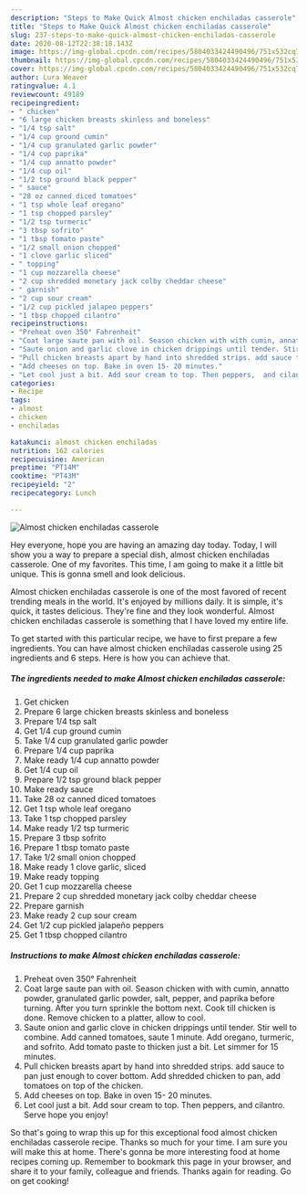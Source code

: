 ```yaml
---
description: "Steps to Make Quick Almost chicken enchiladas casserole"
title: "Steps to Make Quick Almost chicken enchiladas casserole"
slug: 237-steps-to-make-quick-almost-chicken-enchiladas-casserole
date: 2020-08-12T22:38:18.143Z
image: https://img-global.cpcdn.com/recipes/5804033424490496/751x532cq70/almost-chicken-enchiladas-casserole-recipe-main-photo.jpg
thumbnail: https://img-global.cpcdn.com/recipes/5804033424490496/751x532cq70/almost-chicken-enchiladas-casserole-recipe-main-photo.jpg
cover: https://img-global.cpcdn.com/recipes/5804033424490496/751x532cq70/almost-chicken-enchiladas-casserole-recipe-main-photo.jpg
author: Lura Weaver
ratingvalue: 4.1
reviewcount: 49189
recipeingredient:
- " chicken"
- "6 large chicken breasts skinless and boneless"
- "1/4 tsp salt"
- "1/4 cup ground cumin"
- "1/4 cup granulated garlic powder"
- "1/4 cup paprika"
- "1/4 cup annatto powder"
- "1/4 cup oil"
- "1/2 tsp ground black pepper"
- " sauce"
- "28 oz canned diced tomatoes"
- "1 tsp whole leaf oregano"
- "1 tsp chopped parsley"
- "1/2 tsp turmeric"
- "3 tbsp sofrito"
- "1 tbsp tomato paste"
- "1/2 small onion chopped"
- "1 clove garlic sliced"
- " topping"
- "1 cup mozzarella cheese"
- "2 cup shredded monetary jack colby cheddar cheese"
- " garnish"
- "2 cup sour cream"
- "1/2 cup pickled jalapeo peppers"
- "1 tbsp chopped cilantro"
recipeinstructions:
- "Preheat oven 350° Fahrenheit"
- "Coat large saute pan with oil. Season chicken with with cumin, annatto powder, granulated garlic powder, salt, pepper, and paprika before turning. After you turn sprinkle the bottom next. Cook till chicken is done. Remove chicken to a platter, allow to cool."
- "Saute onion and garlic clove in chicken drippings until tender. Stir well to combine. Add canned tomatoes, saute 1 minute. Add oregano,  turmeric, and sofrito. Add tomato paste to thicken just a bit. Let simmer for 15 minutes."
- "Pull chicken breasts apart by hand into shredded strips. add sauce to pan just enough to cover bottom. Add shredded chicken to pan, add tomatoes on top of the chicken."
- "Add cheeses on top. Bake in oven 15- 20 minutes."
- "Let cool just a bit. Add sour cream to top. Then peppers,  and cilantro.  Serve hope you enjoy!"
categories:
- Recipe
tags:
- almost
- chicken
- enchiladas

katakunci: almost chicken enchiladas 
nutrition: 162 calories
recipecuisine: American
preptime: "PT14M"
cooktime: "PT43M"
recipeyield: "2"
recipecategory: Lunch

---
```



![Almost chicken enchiladas casserole](https://img-global.cpcdn.com/recipes/5804033424490496/751x532cq70/almost-chicken-enchiladas-casserole-recipe-main-photo.jpg)

Hey everyone, hope you are having an amazing day today. Today, I will show you a way to prepare a special dish, almost chicken enchiladas casserole. One of my favorites. This time, I am going to make it a little bit unique. This is gonna smell and look delicious.



Almost chicken enchiladas casserole is one of the most favored of recent trending meals in the world. It's enjoyed by millions daily. It is simple, it's quick, it tastes delicious. They're fine and they look wonderful. Almost chicken enchiladas casserole is something that I have loved my entire life.


To get started with this particular recipe, we have to first prepare a few ingredients. You can have almost chicken enchiladas casserole using 25 ingredients and 6 steps. Here is how you can achieve that.

<!--inarticleads1-->

##### The ingredients needed to make Almost chicken enchiladas casserole:

1. Get  chicken
1. Prepare 6 large chicken breasts skinless and boneless
1. Prepare 1/4 tsp salt
1. Get 1/4 cup ground cumin
1. Take 1/4 cup granulated garlic powder
1. Prepare 1/4 cup paprika
1. Make ready 1/4 cup annatto powder
1. Get 1/4 cup oil
1. Prepare 1/2 tsp ground black pepper
1. Make ready  sauce
1. Take 28 oz canned diced tomatoes
1. Get 1 tsp whole leaf oregano
1. Take 1 tsp chopped parsley
1. Make ready 1/2 tsp turmeric
1. Prepare 3 tbsp sofrito
1. Prepare 1 tbsp tomato paste
1. Take 1/2 small onion chopped
1. Make ready 1 clove garlic, sliced
1. Make ready  topping
1. Get 1 cup mozzarella cheese
1. Prepare 2 cup shredded monetary jack colby cheddar cheese
1. Prepare  garnish
1. Make ready 2 cup sour cream
1. Get 1/2 cup pickled jalapeño peppers
1. Get 1 tbsp chopped cilantro




<!--inarticleads2-->

##### Instructions to make Almost chicken enchiladas casserole:

1. Preheat oven 350° Fahrenheit
1. Coat large saute pan with oil. Season chicken with with cumin, annatto powder, granulated garlic powder, salt, pepper, and paprika before turning. After you turn sprinkle the bottom next. Cook till chicken is done. Remove chicken to a platter, allow to cool.
1. Saute onion and garlic clove in chicken drippings until tender. Stir well to combine. Add canned tomatoes, saute 1 minute. Add oregano,  turmeric, and sofrito. Add tomato paste to thicken just a bit. Let simmer for 15 minutes.
1. Pull chicken breasts apart by hand into shredded strips. add sauce to pan just enough to cover bottom. Add shredded chicken to pan, add tomatoes on top of the chicken.
1. Add cheeses on top. Bake in oven 15- 20 minutes.
1. Let cool just a bit. Add sour cream to top. Then peppers,  and cilantro.  Serve hope you enjoy!




So that's going to wrap this up for this exceptional food almost chicken enchiladas casserole recipe. Thanks so much for your time. I am sure you will make this at home. There's gonna be more interesting food at home recipes coming up. Remember to bookmark this page in your browser, and share it to your family, colleague and friends. Thanks again for reading. Go on get cooking!
